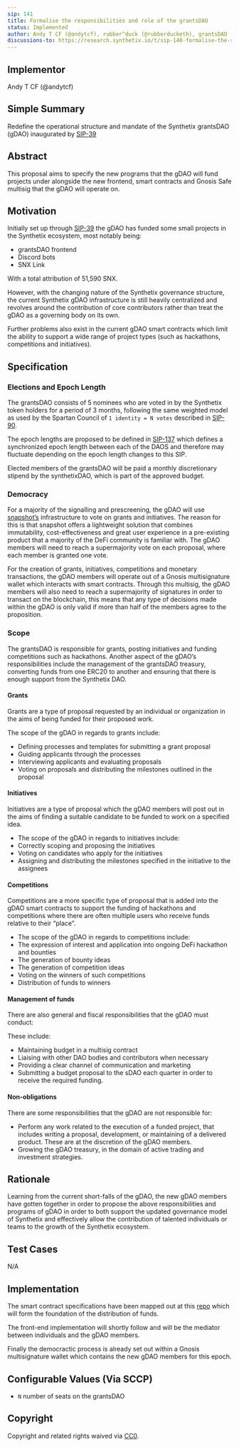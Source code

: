 ```yaml
---
sip: 141
title: Formalise the responsibilities and role of the grantsDAO
status: Implemented
author: Andy T CF (@andytcf), rubber^duck (@rubberducketh), grantsDAO (@snxgrants)
discussions-to: https://research.synthetix.io/t/sip-140-formalise-the-responsibilities-and-role-of-the-grantsdao/406
---
```


## Implementor

Andy T CF (@andytcf)

## Simple Summary

Redefine the operational structure and mandate of the Synthetix grantsDAO (gDAO) inaugurated by [SIP-39](https://sips.synthetix.io/sips/sip-39)

## Abstract

This proposal aims to specify the new programs that the gDAO will fund projects under alongside the new frontend, smart contracts and Gnosis Safe multisig that the gDAO will operate on.

## Motivation

Initially set up through [SIP-39](https://sips.synthetix.io/sips/sip-39) the gDAO has funded some small projects in the Synthetix ecosystem, most notably being:

- grantsDAO frontend
- Discord bots
- SNX Link

With a total attribution of 51,590 SNX.

However, with the changing nature of the Synthetix governance structure, the current Synthetix gDAO infrastructure is still heavily centralized and revolves around the contribution of core contributors rather than treat the gDAO as a governing body on its own.

Further problems also exist in the current gDAO smart contracts which limit the ability to support a wide range of project types (such as hackathons, competitions and initiatives).

## Specification

### Elections and Epoch Length

The grantsDAO consists of 5 nominees who are voted in by the Synthetix token holders for a period of 3 months, following the same weighted model as used by the Spartan Council of `1 identity = N votes` described in [SIP-90](https://sips.synthetix.io/sips/sip-90).

The epoch lengths are proposed to be defined in [SIP-137](https://sips.synthetix.io/sips/sip-137) which defines a synchronized epoch length between each of the DAOS and therefore may fluctuate depending on the epoch length changes to this SIP.

Elected members of the grantsDAO will be paid a monthly discretionary stipend by the synthetixDAO, which is part of the approved budget.

### Democracy

For a majority of the signalling and prescreening, the gDAO will use [snapshot’s](https://docs.snapshot.org/) infrastructure to vote on grants and initiatives. The reason for this is that snapshot offers a lightweight solution that combines immutability, cost-effectiveness and great user experience in a pre-existing product that a majority of the DeFi community is familiar with. The gDAO members will need to reach a supermajority vote on each proposal, where each member is granted one vote.

For the creation of grants, initiatives, competitions and monetary transactions, the gDAO members will operate out of a Gnosis multisignature wallet which interacts with smart contracts. Through this multisig, the gDAO members will also need to reach a supermajority of signatures in order to transact on the blockchain, this means that any type of decisions made within the gDAO is only valid if more than half of the members agree to the proposition.

### Scope

The grantsDAO is responsible for grants, posting initiatives and funding competitions such as hackathons. Another aspect of the gDAO’s responsibilities include the management of the grantsDAO treasury, converting funds from one ERC20 to another and ensuring that there is enough support from the Synthetix DAO.

#### Grants

Grants are a type of proposal requested by an individual or organization in the aims of being funded for their proposed work.

The scope of the gDAO in regards to grants include:

- Defining processes and templates for submitting a grant proposal
- Guiding applicants through the processes
- Interviewing applicants and evaluating proposals
- Voting on proposals and distributing the milestones outlined in the proposal

#### Initiatives

Initiatives are a type of proposal which the gDAO members will post out in the aims of finding a suitable candidate to be funded to work on a specified idea.

- The scope of the gDAO in regards to initiatives include:
- Correctly scoping and proposing the initiatives
- Voting on candidates who apply for the initiatives
- Assigning and distributing the milestones specified in the initiative to the assignees

#### Competitions

Competitions are a more specific type of proposal that is added into the gDAO smart contracts to support the funding of hackathons and competitions where there are often multiple users who receive funds relative to their “place”.

- The scope of the gDAO in regards to competitions include:
- The expression of interest and application into ongoing DeFi hackathon and bounties
- The generation of bounty ideas
- The generation of competition ideas
- Voting on the winners of such competitions
- Distribution of funds to winners

#### Management of funds

There are also general and fiscal responsibilities that the gDAO must conduct:

These include:

- Maintaining budget in a multisig contract
- Liaising with other DAO bodies and contributors when necessary
- Providing a clear channel of communication and marketing
- Submitting a budget proposal to the sDAO each quarter in order to receive the required funding.

#### Non-obligations

There are some responsibilities that the gDAO are not responsible for:

- Perform any work related to the execution of a funded project, that includes writing a proposal, development, or maintaining of a delivered product. These are at the discretion of the gDAO members.
- Growing the gDAO treasury, in the domain of active trading and investment strategies.

## Rationale

Learning from the current short-falls of the gDAO, the new gDAO members have gotten together in order to propose the above responsibilities and programs of gDAO in order to both support the updated governance model of Synthetix and effectively allow the contribution of talented individuals or teams to the growth of the Synthetix ecosystem.

## Test Cases

N/A

## Implementation

The smart contract specifications have been mapped out at this [repo](https://github.com/Synthetixio/snx-grants-dao-v2) which will form the foundation of the distribution of funds.

The front-end implementation will shortly follow and will be the mediator between individuals and the gDAO members.

Finally the democractic process is already set out within a Gnosis multisignature wallet which contains the new gDAO members for this epoch.

## Configurable Values (Via SCCP)

- `N` number of seats on the grantsDAO

## Copyright

Copyright and related rights waived via [CC0](https://creativecommons.org/publicdomain/zero/1.0/).
